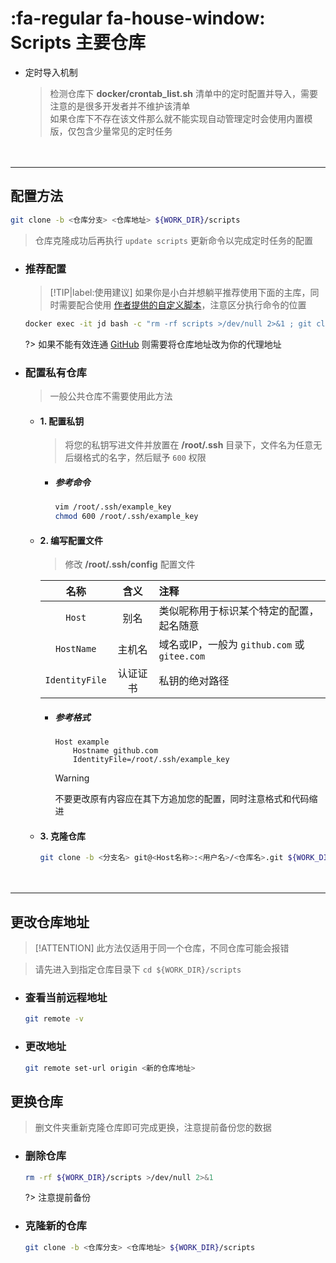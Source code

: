 # :fa-regular fa-house-window: Scripts 主要仓库

  - 定时导入机制

    > 检测仓库下 **docker/crontab_list.sh** 清单中的定时配置并导入，需要注意的是很多开发者并不维护该清单\
    > 如果仓库下不存在该文件那么就不能实现自动管理定时会使用内置模版，仅包含少量常见的定时任务

ㅤ

***

## 配置方法

```bash
git clone -b <仓库分支> <仓库地址> ${WORK_DIR}/scripts
```
> 仓库克隆成功后再执行 `update scripts` 更新命令以完成定时任务的配置

  - ### 推荐配置 <!-- {docsify-ignore} -->

    > [!TIP|label:使用建议]
    > 如果你是小白并想躺平推荐使用下面的主库，同时需要配合使用 [作者提供的自定义脚本](./pages/config/自定义脚本?id=使用作者提供的自定义脚本)，注意区分执行命令的位置
    ```bash
    docker exec -it jd bash -c "rm -rf scripts >/dev/null 2>&1 ; git clone -b jd_scripts https://github.com/Aaron-lv/sync.git scripts ; update scripts"
    ```

    ?> 如果不能有效连通 [GitHub](https://github.com) 则需要将仓库地址改为你的代理地址

  - ### 配置私有仓库 <!-- {docsify-ignore} -->

    > 一般公共仓库不需要使用此方法

    - #### 1. 配置私钥

      > 将您的私钥写进文件并放置在 **/root/.ssh** 目录下，文件名为任意无后缀格式的名字，然后赋予 `600` 权限

      - ##### 参考命令

        ```bash
        vim /root/.ssh/example_key
        chmod 600 /root/.ssh/example_key
        ```

    - #### 2. 编写配置文件

      > 修改 **/root/.ssh/config** 配置文件

      |       名称      |  含义  |                    注释                    |
      | :------------: | :----: | :---------------------------------------- |
      |     `Host`     |   别名  | 类似昵称用于标识某个特定的配置，起名随意         |
      |   `HostName`   |  主机名 | 域名或IP，一般为 `github.com` 或 `gitee.com` |
      | `IdentityFile` | 认证证书 | 私钥的绝对路径                               |

      - ##### 参考格式

        ```
        Host example
            Hostname github.com
            IdentityFile=/root/.ssh/example_key
        ```
        > [!WARNING]
        > 不要更改原有内容应在其下方追加您的配置，同时注意格式和代码缩进

    - #### 3. 克隆仓库

      ```bash
      git clone -b <分支名> git@<Host名称>:<用户名>/<仓库名>.git ${WORK_DIR}/scripts
      ```

ㅤ

***

## 更改仓库地址
> [!ATTENTION]
> 此方法仅适用于同一个仓库，不同仓库可能会报错

> 请先进入到指定仓库目录下 `cd ${WORK_DIR}/scripts`

- ### 查看当前远程地址 <!-- {docsify-ignore} -->

  ```bash
  git remote -v
  ```

- ### 更改地址 <!-- {docsify-ignore} -->

  ```bash
  git remote set-url origin <新的仓库地址>
  ```

## 更换仓库
> 删文件夹重新克隆仓库即可完成更换，注意提前备份您的数据

- ### 删除仓库 <!-- {docsify-ignore} -->

  ```bash
  rm -rf ${WORK_DIR}/scripts >/dev/null 2>&1
  ```
  ?> 注意提前备份

- ### 克隆新的仓库 <!-- {docsify-ignore} -->

  ```bash
  git clone -b <仓库分支> <仓库地址> ${WORK_DIR}/scripts
  ```
